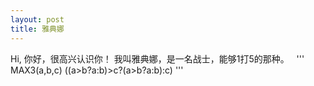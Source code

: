 ```yaml
---
layout: post
title: 雅典娜
---
```


Hi,
    你好，很高兴认识你！
    我叫雅典娜，是一名战士，能够1打5的那种。
   
'''
MAX3(a,b,c) ((a>b?a:b)>c?(a>b?a:b):c)
'''
